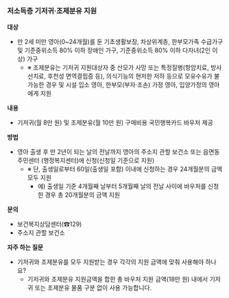 ### 저소득층 기저귀·조제분유 지원

**대상**
- 만 2세 미만 영아(0~24개월)를 둔 기초생활보장, 차상위계층, 한부모가족 수급가구 및 기준중위소득 80% 이하 장애인 가구, 기준중위소득 80% 이하 다자녀(2인 이상) 가구
  - ※ 조제분유는 기저귀 지원대상자 중 산모가 사망 또는 특정질병(항암치료, 방사선치료, 후천성 면역결핍증 등), 의식기능의 현저한 저하 등으로 모유수유가 불가능한 경우 및 시설 입소 영아, 한부모(부자·조손) 가정 영아, 입양가정의 영아에게 지원

**내용**
- 기저귀(월 8만 원) 및 조제분유(월 10만 원) 구매비용 국민행복카드 바우처 제공

**방법**
- 영아 출생 후 만 2년이 되는 날의 전날까지 영아의 주소지 관할 보건소 또는 읍면동 주민센터 (행정복지센터)에 신청(신청일 기준으로 지원)
  - ※ 단, 출생일로부터 60일(출생일 포함) 이내에 신청하는 경우 24개월분의 금액 모두 지원
    - 예) 출생일 기준 4개월째 날부터 5개월째 날의 전날 사이에 바우처를 신청한 경우 총 20개월분의 금액 지원

**문의**
- 보건복지상담센터(☎129)
- 주소지 관할 보건소

**자주 하는 질문**
- 기저귀와 조제분유를 모두 지원받는 경우 각각의 지원 금액에 맞춰 사용해야 하나요?
  - 기저귀와 조제분유 지원금액을 합한 총 바우처 지원 금액(18만 원) 내에서 기저귀 또는 조제분유 물품 구분 없이 사용 가능합니다.
